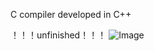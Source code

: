 C compiler developed in C++

！！！unfinished！！！
![Image](https://github.com/WuLynLinux/C_Complier_Project/blob/master/images/1.png)

